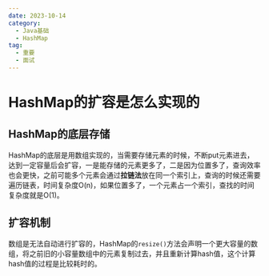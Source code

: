 ```yaml
---
date: 2023-10-14
category:
  - Java基础
  - HashMap
tag:
  - 重要
  - 面试
---
```


# HashMap的扩容是怎么实现的

## HashMap的底层存储

HashMap的底层是用数组实现的，当需要存储元素的时候，不断put元素进去，达到一定容量后会扩容，一是能存储的元素更多了，二是因为位置多了，查询效率也会更快，之前可能多个元素会通过**拉链法**放在同一个索引上，查询的时候还需要遍历链表，时间复杂度O(n)，如果位置多了，一个元素占一个索引，查找的时间复杂度就是O(1)。

## 扩容机制

数组是无法自动进行扩容的，HashMap的``resize()``方法会声明一个更大容量的数组，将之前旧的小容量数组中的元素复制过去，并且重新计算hash值，这个计算hash值的过程是比较耗时的。